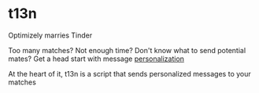 # t13n
Optimizely marries Tinder

Too many matches? Not enough time? Don't know what to send potential mates?
Get a head start with message [personalization](https://www.optimizely.com/personalization/)

At the heart of it, t13n is a script that sends personalized messages to your matches
